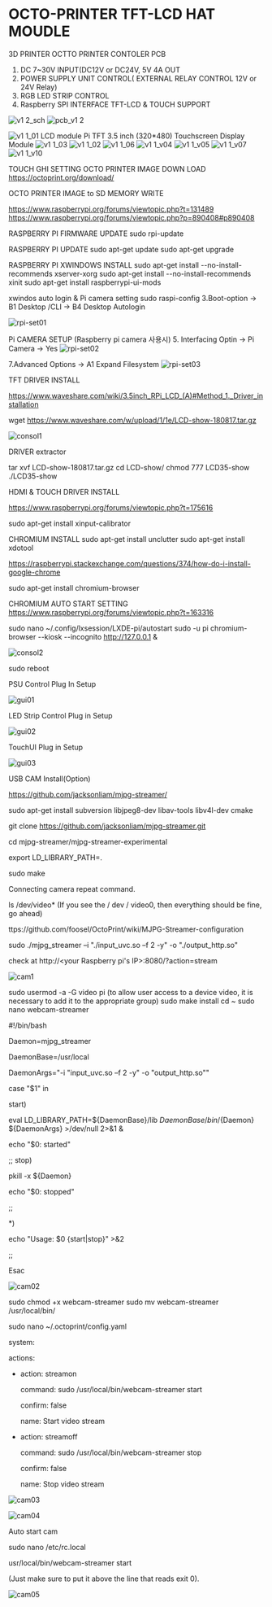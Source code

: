 # OCTO-PRINTER TFT-LCD HAT MOUDLE
3D PRINTER OCTTO PRINTER CONTOLER PCB


1. DC 7~30V INPUT(DC12V or DC24V, 5V 4A OUT
2. POWER SUPPLY UNIT CONTROL( EXTERNAL RELAY CONTROL 12V or 24V Relay)
3. RGB LED STRIP CONTROL
4. Raspberry SPI INTERFACE TFT-LCD & TOUCH SUPPORT


![v1 2_sch](https://user-images.githubusercontent.com/11598835/46899833-a0714800-ced3-11e8-9eae-bbafdd31d3e1.png)
![pcb_v1 2](https://user-images.githubusercontent.com/11598835/46899834-a2d3a200-ced3-11e8-92eb-150ee3ae9a74.png)

![v1 1_01](https://user-images.githubusercontent.com/11598835/46874394-075f1480-ce74-11e8-8775-5a9fb0a5c464.png)
LCD module Pi TFT 3.5 inch (320*480) Touchscreen Display Module
![v1 1_03](https://user-images.githubusercontent.com/11598835/46874435-2198f280-ce74-11e8-87f1-3caa8f3d6df9.png)
![v1 1_02](https://user-images.githubusercontent.com/11598835/46874464-31b0d200-ce74-11e8-94b3-80f0f6aa0f80.png)
![v1 1_06](https://user-images.githubusercontent.com/11598835/46874484-383f4980-ce74-11e8-96f9-7d96574cf30b.png)
![v1 1_v04](https://user-images.githubusercontent.com/11598835/46874488-3a090d00-ce74-11e8-8dbe-bd7b972c1a39.png)
![v1 1_v05](https://user-images.githubusercontent.com/11598835/46874495-3b3a3a00-ce74-11e8-9089-30a53a3ec9b9.png)
![v1 1_v07](https://user-images.githubusercontent.com/11598835/46874502-3d03fd80-ce74-11e8-87f4-e5af33d6ef59.png)
![v1 1_v10](https://user-images.githubusercontent.com/11598835/46874505-3e352a80-ce74-11e8-9f56-d8e30af4f5fd.png)


TOUCH GHI SETTING
OCTO PRINTER IMAGE DOWN LOAD
https://octoprint.org/download/

OCTO PRINTER IMAGE to SD MEMORY WRITE

https://www.raspberrypi.org/forums/viewtopic.php?t=131489
https://www.raspberrypi.org/forums/viewtopic.php?p=890408#p890408

RASPBERRY PI FIRMWARE UPDATE
sudo rpi-update

RASPBERRY PI UPDATE
sudo apt-get update 
sudo apt-get upgrade

RASPBERRY PI XWINDOWS INSTALL
sudo apt-get install --no-install-recommends xserver-xorg
sudo apt-get install --no-install-recommends xinit
sudo apt-get install raspberrypi-ui-mods

xwindos auto login & Pi camera setting
sudo raspi-config
3.Boot-option -> B1 Desktop /CLI -> B4 Desktop Autologin

![rpi-set01](https://user-images.githubusercontent.com/11598835/46899945-6f921280-ced5-11e8-8733-9a8a2dda06f3.png)

Pi CAMERA SETUP (Raspberry pi camera 사용시)
5. Interfacing Optin -> Pi Camera -> Yes
![rpi-set02](https://user-images.githubusercontent.com/11598835/47189405-57a80c00-d377-11e8-9879-542c8fbfb29b.png)

7.Advanced Options -> A1 Expand Filesystem
![rpi-set03](https://user-images.githubusercontent.com/11598835/47197200-98b41680-d39f-11e8-8927-1acf6e96e2c9.png)


TFT DRIVER INSTALL

https://www.waveshare.com/wiki/3.5inch_RPi_LCD_(A)#Method_1._Driver_installation


wget https://www.waveshare.com/w/upload/1/1e/LCD-show-180817.tar.gz

![consol1](https://user-images.githubusercontent.com/11598835/47189407-5971cf80-d377-11e8-8412-d9e97af0ed27.png)

DRIVER extractor

tar xvf LCD-show-180817.tar.gz
cd LCD-show/
chmod 777 LCD35-show 
./LCD35-show


HDMI & TOUCH DRIVER INSTALL

https://www.raspberrypi.org/forums/viewtopic.php?t=175616

sudo apt-get install xinput-calibrator



CHROMIUM INSTALL
sudo apt-get install unclutter
sudo apt-get install xdotool

https://raspberrypi.stackexchange.com/questions/374/how-do-i-install-google-chrome


sudo apt-get install chromium-browser

CHROMIUM AUTO START SETTING
https://www.raspberrypi.org/forums/viewtopic.php?t=163316

sudo nano ~/.config/lxsession/LXDE-pi/autostart
sudo -u pi chromium-browser --kiosk --incognito http://127.0.0.1 & 

![consol2](https://user-images.githubusercontent.com/11598835/47189410-5bd42980-d377-11e8-8e6b-21ce026a0bf3.png)


sudo reboot


PSU Control Plug In Setup

![gui01](https://user-images.githubusercontent.com/11598835/47196493-c26b3e80-d39b-11e8-9354-e4c18304e3d4.png)

LED Strip Control Plug in Setup

![gui02](https://user-images.githubusercontent.com/11598835/47196492-c1d2a800-d39b-11e8-8d63-ec137b7fc0e1.png)

TouchUI Plug in Setup

![gui03](https://user-images.githubusercontent.com/11598835/47196491-c1d2a800-d39b-11e8-8739-58778fd0eef6.png)

USB CAM Install(Option)

https://github.com/jacksonliam/mjpg-streamer/

sudo apt-get install subversion libjpeg8-dev libav-tools libv4l-dev cmake

git clone https://github.com/jacksonliam/mjpg-streamer.git

cd mjpg-streamer/mjpg-streamer-experimental

export LD_LIBRARY_PATH=.

sudo make

Connecting camera repeat command.

ls /dev/video* (If you see the / dev / video0, then everything should be fine, go ahead)

ttps://github.com/foosel/OctoPrint/wiki/MJPG-Streamer-configuration

sudo ./mjpg_streamer –i "./input_uvc.so –f 2 -y" -o "./output_http.so"

check at http://<your Raspberry pi's IP>:8080/?action=stream

![cam1](https://user-images.githubusercontent.com/11598835/47196489-c1d2a800-d39b-11e8-94b1-75423855fa21.png)


sudo usermod -a -G video pi
(to allow user access to a device video, it is necessary to add it to the appropriate group)
sudo make install
cd ~
sudo nano webcam-streamer

#!/bin/bash

Daemon=mjpg_streamer

DaemonBase=/usr/local

DaemonArgs="-i \"input_uvc.so –f 2 -y\" -o \"output_http.so\""

case "$1" in

start)

eval LD_LIBRARY_PATH=${DaemonBase}/lib ${DaemonBase}/bin/${Daemon} ${DaemonArgs} >/dev/null 2>&1 &

echo "$0: started"

;;
stop)

pkill -x ${Daemon}

echo "$0: stopped"

;;

*)

echo "Usage: $0 {start|stop}" >&2

;;

Esac

![cam02](https://user-images.githubusercontent.com/11598835/47197110-0b70c200-d39f-11e8-9a6b-62b13bd3cda5.png)


sudo chmod +x webcam-streamer
sudo mv webcam-streamer /usr/local/bin/

sudo nano ~/.octoprint/config.yaml

system:

  actions:
  
  - action: streamon
  
    command: sudo /usr/local/bin/webcam-streamer start
    
    confirm: false
    
    name: Start video stream
    
  - action: streamoff
  
    command: sudo /usr/local/bin/webcam-streamer stop
    
    confirm: false
    
    name: Stop video stream
    
![cam03](https://user-images.githubusercontent.com/11598835/47196496-c303d500-d39b-11e8-927a-436d0f93e258.png)

![cam04](https://user-images.githubusercontent.com/11598835/47196495-c26b3e80-d39b-11e8-9491-22dc55dee9ee.png)


Auto start cam

sudo nano /etc/rc.local

usr/local/bin/webcam-streamer start

(Just make sure to put it above the line that reads exit 0).

![cam05](https://user-images.githubusercontent.com/11598835/47196494-c26b3e80-d39b-11e8-9b17-26c75b5c6d32.png)




